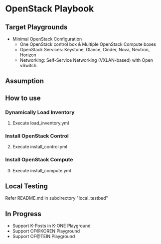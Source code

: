 # OpenStack Playbook
## Target Playgrounds
- Minimal OpenStack Configuration
  - One OpenStack control box & Multiple OpenStack Compute boxes
  - OpenStack Services: Keystone, Glance, Cinder, Nova, Neutron, Horizon
  - Networking: Self-Service Networking (VXLAN-based) with Open vSwitch

## Assumption

## How to use
### Dynamically Load Inventory
1. Execute load_inventory.yml

### Install OpenStack Control
2. Execute install_control.yml

### Install OpenStack Compute
3. Execute install_compute.yml

## Local Testing
Refer README.md in subdirectory "local_testbed"

## In Progress
- Support K-Posts in K-ONE Playground
- Support OF@KOREN Playground
- Support OF@TEIN Playground
